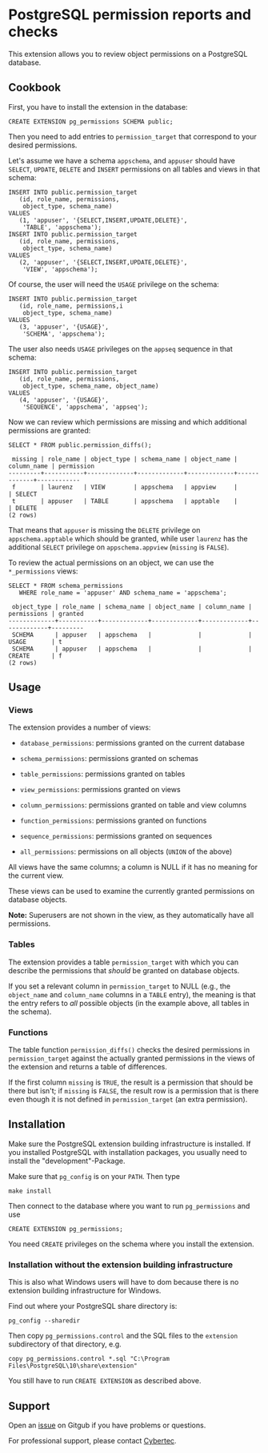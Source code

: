 PostgreSQL permission reports and checks
========================================

This extension allows you to review object permissions on a PostgreSQL database.

Cookbook
--------

First, you have to install the extension in the database:

    CREATE EXTENSION pg_permissions SCHEMA public;

Then you need to add entries to `permission_target` that correspond to your
desired permissions.

Let's assume we have a schema `appschema`, and `appuser` should have
`SELECT`, `UPDATE`, `DELETE` and `INSERT` permissions on all tables and
views in that schema:

    INSERT INTO public.permission_target
       (id, role_name, permissions,
        object_type, schema_name)
    VALUES
       (1, 'appuser', '{SELECT,INSERT,UPDATE,DELETE}',
        'TABLE', 'appschema');
    INSERT INTO public.permission_target
       (id, role_name, permissions,
        object_type, schema_name)
    VALUES
       (2, 'appuser', '{SELECT,INSERT,UPDATE,DELETE}',
        'VIEW', 'appschema');

Of course, the user will need the `USAGE` privilege on the schema:

    INSERT INTO public.permission_target
       (id, role_name, permissions,i
        object_type, schema_name)
    VALUES
       (3, 'appuser', '{USAGE}',
        'SCHEMA', 'appschema');

The user also needs `USAGE` privileges on the `appseq` sequence in
that schema:

    INSERT INTO public.permission_target
       (id, role_name, permissions,
        object_type, schema_name, object_name)
    VALUES
       (4, 'appuser', '{USAGE}',
        'SEQUENCE', 'appschema', 'appseq');

Now we can review which permissions are missing and which additional
permissions are granted:

    SELECT * FROM public.permission_diffs();

     missing | role_name | object_type | schema_name | object_name | column_name | permission
    ---------+-----------+-------------+-------------+-------------+-------------+------------
     f       | laurenz   | VIEW        | appschema   | appview     |             | SELECT
     t       | appuser   | TABLE       | appschema   | apptable    |             | DELETE
    (2 rows)

That means that `appuser` is missing the `DELETE` privilege on
`appschema.apptable` which should be granted, while user `laurenz`
has the additional `SELECT` privilege on `appschema.appview` (`missing`
is `FALSE`).

To review the actual permissions on an object, we can use the `*_permissions`
views:

    SELECT * FROM schema_permissions
       WHERE role_name = 'appuser' AND schema_name = 'appschema';

     object_type | role_name | schema_name | object_name | column_name | permissions | granted
    -------------+-----------+-------------+-------------+-------------+-------------+---------
     SCHEMA      | appuser   | appschema   |             |             | USAGE       | t
     SCHEMA      | appuser   | appschema   |             |             | CREATE      | f
    (2 rows)

Usage
-----

### Views ###

The extension provides a number of views:

- `database_permissions`: permissions granted on the current database

- `schema_permissions`: permissions granted on schemas

- `table_permissions`: permissions granted on tables

- `view_permissions`: permissions granted on views

- `column_permissions`: permissions granted on table and view columns

- `function_permissions`: permissions granted on functions

- `sequence_permissions`: permissions granted on sequences

- `all_permissions`: permissions on all objects (`UNION` of the above)

All views have the same columns; a column is NULL if it has no meaning
for the current view.

These views can be used to examine the currently granted permissions on
database objects.

**Note:** Superusers are not shown in the view, as they automatically have all
permissions.

### Tables ###

The extension provides a table `permission_target` with which you can describe
the permissions that *should* be granted on database objects.

If you set a relevant column in `permission_target` to NULL (e.g., the
`object_name` and `column_name` columns in a `TABLE` entry), the meaning is
that the entry refers to *all* possible objects (in the example above, all
tables in the schema).

### Functions ###

The table function `permission_diffs()` checks the desired permissions in
`permission_target` against the actually granted permissions in the views
of the extension and returns a table of differences.

If the first column `missing` is `TRUE`, the result is a permission that should
be there but isn't; if `missing` is `FALSE`, the result row is a permission that
is there even though it is not defined in `permission_target` (an extra
permission).

Installation
------------

Make sure the PostgreSQL extension building infrastructure is installed.
If you installed PostgreSQL with installation packages, you usually need to
install the "development"-Package.

Make sure that `pg_config` is on your `PATH`.  Then type

    make install

Then connect to the database where you want to run `pg_permissions` and use

    CREATE EXTENSION pg_permissions;

You need `CREATE` privileges on the schema where you install the extension.

### Installation without the extension building infrastructure ###

This is also what Windows users will have to dom because there is no extension
building infrastructure for Windows.

Find out where your PostgreSQL share directory is:

    pg_config --sharedir

Then copy `pg_permissions.control` and the SQL files to the `extension`
subdirectory of that directory, e.g.

    copy pg_permissions.control *.sql "C:\Program Files\PostgreSQL\10\share\extension"

You still have to run `CREATE EXTENSION` as described above.

Support
-------

Open an [issue][issue] on Gitgub if you have problems or questions.

For professional support, please contact [Cybertec][cybertec].


 [issue]: https://github.com/cybertec-postgresql/pg_permission/issues
 [cybertec]: https://www.cybertec-postgresql.com/
